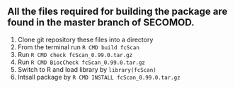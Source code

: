 ## All the files required for building the package are found in the master branch of SECOMOD.


1. Clone git repository these files into a directory
2. From the terminal run `R CMD build fcScan`
3. Run `R CMD check fcScan_0.99.0.tar.gz`
4. Run  `R CMD BiocCheck fcScan_0.99.0.tar.gz`
5. Switch to R and load library by `library(fcScan)`
6. Intsall package by `R CMD INSTALL fcScan_0.99.0.tar.gz`
